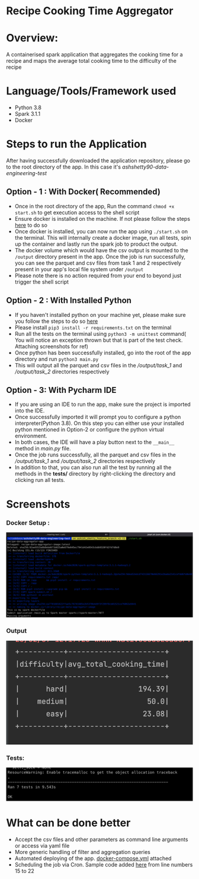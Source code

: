 # Recipe Cooking Time Aggregator

# Overview:
A containerised spark application that aggregates the cooking time for a recipe and maps the average total cooking time to the difficulty of the recipe

# Language/Tools/Framework used
* Python 3.8
* Spark 3.1.1
* Docker


# Steps to run the Application
After having successfully downloaded the application repository, please go to the root directory of the app. In this case it's _ashshetty90-data-engineering-test_

## Option - 1 : With Docker( Recommended)
* Once in the root directory of the app, Run the  command `chmod +x start.sh` to get execution access to the shell script
* Ensure docker is installed on the machine. If not please follow the steps [here](https://docs.docker.com/desktop/install/mac-install/) to do so
* Once docker is installed, you can now run the app using `./start.sh` on the terminal. This will internally create a docker image, run all tests, spin up the container and lastly run the spark job to product the output.
* The docker volume which would have the csv output is mounted to the `/output` directory present in the app. Once the job is run successfully, you can see the parquet and csv files from task 1 and 2 respectively present in your app's local file system under `/output`
* Please note there is no action required from your end to beyond just trigger the shell script

## Option - 2 : With Installed Python
* If you haven't installed python on your machine yet, please make sure you follow the steps to do so [here](https://docs.python.org/3.8/using/mac.html)
* Please install `pip3 install -r requirements.txt` on the terminal
* Run all the tests  on the terminal using `python3 -m unittest` command( You will notice an exception thrown but that is part of the test check. Attaching screenshots for ref)
* Once python has been successfully installed, go into the root of the app directory and run `python3 main.py`
* This will output all the parquet and csv files in the _/output/task_1_ and _/output/task_2_ directories respectively


## Option - 3: With  Pycharm IDE
* If you are using an IDE to run the app, make sure the project is imported into the IDE.
* Once successfully imported it will prompt you to configure a python interpreter(Python 3.8). On this step you can either use your installed python mentioned in Option-2 or configure the python virtual environment.
* In both cases, the IDE will have a play button next to the `__main__` method in _main.py_ file.
* Once the job runs successfully, all the parquet and csv files in the _/output/task_1_ and _/output/task_2_ directories respectively
* In addition to that, you can also run all the test by running all the methods in the **tests/** directory by right-clicking the directory and clicking run all tests.


# Screenshots
### Docker Setup : 
![img.png](images/docker.png)
###  Output
![img.png](images/output.png)
### Tests:
![img.png](images/tests.png)



# What can be done better
* Accept the csv files and other parameters as command line arguments or access via yaml file
* More generic handling of filter and aggregation queries
* Automated deploying of the app. [docker-compose.yml](docker-compose.yml) attached
* Scheduling the job via Cron. Sample code added [here](Dockerfile) from line numbers 15 to 22
